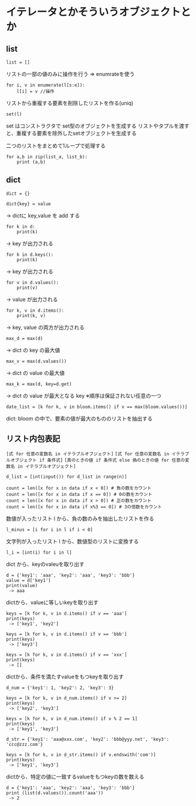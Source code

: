 
# イテレータとかそういうオブジェクトとか

## list

```
list = []
```

リストの一部の値のみに操作を行う ⇒ enumrateを使う
```
for i, v in enumerate(l[s:e]):
    l[i] = v //操作
```

リストから重複する要素を削除したリストを作る(uniq)
```
set(l)
```
set はコンストラクタで set型のオブジェクトを生成する
リストやタプルを渡すと、重複する要素を除外したsetオブジェクトを生成する

二つのリストをまとめて1ループで処理する

```
for a,b in zip(list_a, list_b):
    print (a,b)
```

## dict

```
dict = {}
```

```
dict{key} = value
```
 -> dictに key,value を add する

```
for k in d:
    print(k)
```
 -> key が出力される

```
for k in d.keys():
    print(k)
```
 -> key が出力される

```
for v in d.values():
    print(v)
```
 -> value が出力される

```
for k, v in d.items():
    print(k, v)
```
 -> key, value の両方が出力される

```
max_d = max(d)
```
 -> dict の key の最大値

```
max_v = max(d.values())
```
 -> dict の value の最大値

```
max_k = max(d, key=d.get)
```
 -> dict の value が最大となる key ※順序は保証されない任意の一つ

```
date_list = [k for k, v in bloom.items() if v == max(bloom.values())]
```
dict: bloom の中で、要素の値が最大のもののリストを抽出する

## リスト内包表記

`[式 for 任意の変数名 in イテラブルオブジェクト]`
`[式 for 任意の変数名 in イテラブルオブジェクト if 条件式]`
`[真のときの値 if 条件式 else 偽のときの値 for 任意の変数名 in イテラブルオブジェクト]`


```
d_list = [int(input()) for d_list in range(n)]
```

```
count = len([x for x in data if x < 0]) # 負の数をカウント
count = len([x for x in data if x == 0]) # 0の数をカウント
count = len([x for x in data if x > 0]) # 正の数をカウント
count = len([x for x in data if x%3 == 0]) # 3の倍数をカウント
```

数値が入ったリスト l から、負の数のみを抽出したリストを作る
```
l_minus = [i for i in l if i < 0]
```

文字列が入ったリスト l から、数値型のリストに変換する
```
l_i = [int(i) for i in l]
```

dict から、keyのvaleuを取り出す
```
d = {'key1': 'aaa', 'key2': 'aaa', 'key3': 'bbb'}
value = d['key1']
print(value)
 -> aaa
```

dictから、valueに等しいkeyを取り出す
```
keys = [k for k, v in d.items() if v == 'aaa']
print(keys)
 -> ['key1', 'key2']

keys = [k for k, v in d.items() if v == 'bbb']
print(keys)
 -> ['key3']

keys = [k for k, v in d.items() if v == 'xxx']
print(keys)
 -> []
```

dictから、条件を満たすvalueをもつkeyを取り出す
```
d_num = {'key1': 1, 'key2': 2, 'key3': 3}

keys = [k for k, v in d_num.items() if v >= 2]
print(keys)
 -> ['key2', 'key3']

keys = [k for k, v in d_num.items() if v % 2 == 1]
print(keys)
 -> ['key1', 'key3']

d_str = {'key1': 'aaa@xxx.com', 'key2': 'bbb@yyy.net', 'key3': 'ccc@zzz.com'}

keys = [k for k, v in d_str.items() if v.endswith('com')]
print(keys)
 -> ['key1', 'key3']
```

dictから、特定の値に一致するvalueをもつkeyの数を数える
```
d = {'key1': 'aaa', 'key2': 'aaa', 'key3': 'bbb'}
print (list(d.values()).count('aaa'))
 -> 2
```
